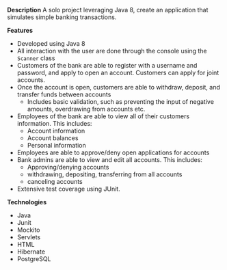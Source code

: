 **Description** </b>
A solo project leveraging Java 8, create an application that simulates simple banking transactions.

**Features**
*	Developed using Java 8
*	All interaction with the user are done through the console using the `Scanner` class
*	Customers of the bank are able to register with a username and password, and apply to open an account. Customers can apply for joint accounts.
*	Once the account is open, customers are able to withdraw, deposit, and transfer funds between accounts
    * Includes basic validation, such as preventing the input of negative amounts, overdrawing from accounts etc.
*	Employees of the bank are able to view all of their customers information. This includes:
    * Account information
    * Account balances
    * Personal information
*	Employees are able to approve/deny open applications for accounts
*	Bank admins are able to view and edit all accounts. This includes:
    * Approving/denying accounts
    * withdrawing, depositing, transferring from all accounts
    * canceling accounts
*	Extensive test coverage using JUnit.

**Technologies**
* Java
* Junit
* Mockito
* Servlets
* HTML
* Hibernate
* PostgreSQL
